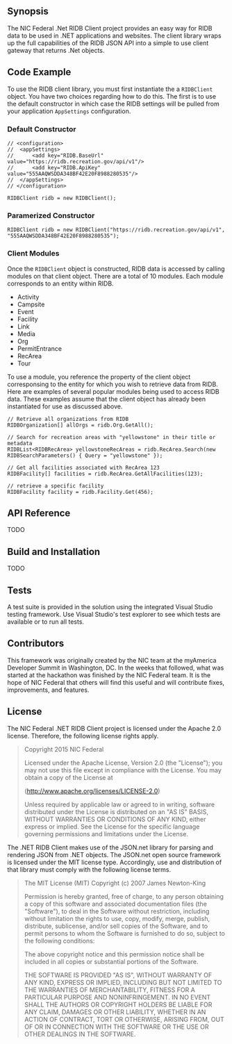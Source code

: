 ## Synopsis

The NIC Federal .Net RIDB Client project provides an easy way for RIDB data to be used in .NET applications and websites.
The client library wraps up the full capabilities of the RIDB JSON API into a simple to use client gateway that returns .Net
objects.

## Code Example

To use the RIDB client library, you must first instantiate the a `RIDBClient` object.  You have two choices regarding how to do this.  The first is
to use the default constructor in which case the RIDB settings will be pulled from your application `AppSettings` configuration.

### Default Constructor

	// <configuration>
	// 	<appSettings>
	// 		<add key="RIDB.BaseUrl" value="https://ridb.recreation.gov/api/v1"/>
	// 		<add key="RIDB.ApiKey" value="555AAQWSDDA348BF42E20F8988280535"/>
	// 	</appSettings>
	// </configuration>

	RIDBClient ridb = new RIDBClient();

### Paramerized Constructor

	RIDBClient ridb = new RIDBClient("https://ridb.recreation.gov/api/v1", "555AAQWSDDA348BF42E20F8988280535");

### Client Modules

Once the `RIDBClient` object is constructed, RIDB data is accessed by calling modules on that client object.  There are a total of
10 modules.  Each module corresponds to an entity within RIDB.

*	Activity
*	Campsite
*	Event
*	Facility
*	Link
*	Media
*	Org
*	PermitEntrance
*	RecArea
*	Tour

To use a module, you reference the property of the client object corresponsing to the entity for which you wish to retrieve data from RIDB.  Here are
examples of several popular modules being used to access RIDB data.  These examples assume that the client object has already been instantiated
for use as discussed above.

	// Retrieve all organizations from RIDB
	RIDBOrganization[] allOrgs = ridb.Org.GetAll();

	// Search for recreation areas with "yellowstone" in their title or metadata
	RIDBList<RIDBRecArea> yellowstoneRecAreas = ridb.RecArea.Search(new RIDBSearchParameters() { Query = "yellowstone" });

	// Get all facilities associated with RecArea 123
	RIDBFacility[] facilities = ridb.RecArea.GetAllFacilities(123);

	// retrieve a specific facility
	RIDBFacility facility = ridb.Facility.Get(456);

## API Reference

TODO

## Build and Installation

TODO

## Tests

A test suite is provided in the solution using the integrated Visual Studio testing framework.  Use Visual Studio's test explorer
to see which tests are available or to run all tests.

## Contributors

This framework was originally created by the NIC team at the myAmerica Developer Summit in Washington, DC.  In the weeks that followed,
what was started at the hackathon was finished by the NIC Federal team.  It is the hope of NIC Federal that others will find this
useful and will contribute fixes, improvements, and features.

## License

The NIC Federal .NET RIDB Client project is licensed under the Apache 2.0 license.  Therefore, the
following license rights apply.

> Copyright 2015 NIC Federal
>
> Licensed under the Apache License, Version 2.0 (the "License");
> you may not use this file except in compliance with the License.
> You may obtain a copy of the License at
> 
>    (http://www.apache.org/licenses/LICENSE-2.0)
> 
> Unless required by applicable law or agreed to in writing, software
> distributed under the License is distributed on an "AS IS" BASIS,
> WITHOUT WARRANTIES OR CONDITIONS OF ANY KIND, either express or implied.
> See the License for the specific language governing permissions and
> limitations under the License.

The .NET RIDB Client makes use of the JSON.net library for parsing and rendering
JSON from .NET objects.  The JSON.net open source framework is licensed under the MIT
license type.  Accordingly, use and distribution of that library must comply with
the following license terms.

> The MIT License (MIT)
> Copyright (c) 2007 James Newton-King
> 
> Permission is hereby granted, free of charge, to any person obtaining a copy of this software and associated documentation files (the "Software"),
> to deal in the Software without restriction, including without limitation the rights to use, copy, modify, merge, publish, distribute, sublicense,
> and/or sell copies of the Software, and to permit persons to whom the Software is furnished to do so, subject to the following conditions:
> 
> The above copyright notice and this permission notice shall be included in all copies or substantial portions of the Software.
> 
> THE SOFTWARE IS PROVIDED "AS IS", WITHOUT WARRANTY OF ANY KIND, EXPRESS OR IMPLIED, INCLUDING BUT NOT LIMITED TO THE WARRANTIES OF MERCHANTABILITY,
> FITNESS FOR A PARTICULAR PURPOSE AND NONINFRINGEMENT. IN NO EVENT SHALL THE AUTHORS OR COPYRIGHT HOLDERS BE LIABLE FOR ANY CLAIM, DAMAGES OR OTHER
> LIABILITY, WHETHER IN AN ACTION OF CONTRACT, TORT OR OTHERWISE, ARISING FROM, OUT OF OR IN CONNECTION WITH THE SOFTWARE OR THE USE OR OTHER DEALINGS
> IN THE SOFTWARE.
